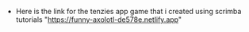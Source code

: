 * Here is the link for the tenzies app game that i created using scrimba tutorials "https://funny-axolotl-de578e.netlify.app"
